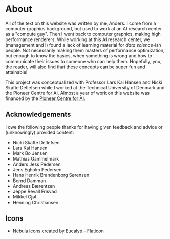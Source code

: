 # About
All of the text on this website was written by me, Anders. I come from a computer graphics background, but used to work at an AI research center as a "compute guy".
Then I went back to computer graphics, making high performance renderers.
While working at this AI research center, we (management and I) found a lack of learning material for *data science*-ish people. Not necessarily making them
masters of performance optimization, but enough to know the basics, when something is wrong and how to communicate their issues to someone who can help them.
Hopefully, you, the reader, will also find that these concepts can be super fun and attainable!

This project was conceptualized with Professor Lars Kai Hansen and Nicki Skafte Detlefsen while I worked at the Technical University
of Denmark and the Pioneer Centre for AI. Almost a year of work on this website was financed by the [Pioneer Centre for AI][0].

## Acknowledgements
I owe the following people thanks for having given feedback and advice or (unknowingly) provided content:

* Nicki Skafte Detlefsen
* Lars Kai Hansen
* Mark Bo Jensen
* Mathias Gammelmark
* Anders Jess Pedersen
* Jens Egholm Pedersen
* Hans Henrik Brandenborg Sørensen
* Bernd Damman
* Andreas Bærentzen
* Jeppe Revall Frisvad
* Mikkel Gjøl
* Henning Christiansen

## Icons
* <a href="https://www.flaticon.com/free-icons/nebula" title="nebula icons">Nebula icons created by Eucalyp - Flaticon</a>

[0]: https://www.aicentre.dk/
